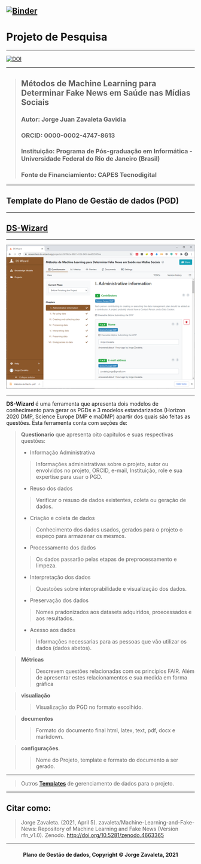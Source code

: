 [![Binder](https://mybinder.org/badge_logo.svg)](https://mybinder.org/v2/gh/zavaleta/Machine-Learning-and-Fake-News/main)
---
# Projeto de Pesquisa

---
[![DOI](https://zenodo.org/badge/DOI/10.5281/zenodo.4663365.svg)](https://doi.org/10.5281/zenodo.4663365)

---
> ## Métodos de Machine Learning para Determinar Fake News em Saúde nas Mídias Sociais
> ### Autor: Jorge Juan Zavaleta Gavidia
> ### ORCID: 0000-0002-4747-8613
> ### Instituição: Programa de Pós-graduação em Informática - Universidade Federal do Rio de Janeiro (Brasil)
> ### Fonte de Financiamiento: CAPES Tecnodigital

---
## Template do Plano de Gestão de dados (PGD)

---
## [DS-Wizard](https://ds-wizard.org/)
---
![DS-Wizard](imagens/dswizard.png)

---
**DS-Wizard** é uma ferramenta que apresenta dois modelos de conhecimento para gerar os PGDs e 3 modelos estandarizados (Horizon 2020 DMP, Science Europe DMP e maDMP) apartir dos quais são feitas as questões. Esta ferramenta conta com seções de:
> **Questionario** que apresenta oito capitulos e suas respectivas questões:
> - Informação Administrativa
>> Informações administrativas sobre o projeto, autor ou envolvidos no projeto, ORCID, e-mail, Instituição, role e sua expertise para usar o PGD.
> - Reuso dos dados
>> Verificar o resuso de dados existentes, coleta ou geração de dados.
> - Criação e coleta de dados
>> Conhecimento dos dados usados, gerados para o projeto o espeço para armazenar os mesmos.
> - Processamento dos dados
>> Os dados passarão pelas etapas de preprocessamento e limpeza.
> - Interpretação dos dados
>> Questoões sobre interoprabilidade e visualização dos dados.
> - Preservação dos dados
>> Nomes pradonizados aos datasets adquiridos, proecessados e aos resultados.
> - Acesso aos dados
>> Informações necessarias para as pessoas que vão utilizar os dados (dados abetos).

> **Métricas**
>> Descrevem questões relacionadas com os principios FAIR. Além de apresentar estes relacionamentos e sua medida em forma gráfica

> **visualiação**
>> Visualização do PGD no formato escolhido.

> **documentos**
>> Formato do documento final html, latex, text, pdf, docx e markdown.

> **configurações**.
>> Nome do Projeto, template e formato do documento a ser gerado.



---
> Outros **[Templates](pgd.md)** de gerenciamento de dados para o projeto.

---
## Citar como:

> Jorge Zavaleta. (2021, April 5). zavaleta/Machine-Learning-and-Fake-News: Repository of Machine Learning and Fake News (Version rfn_v1.0). Zenodo. http://doi.org/10.5281/zenodo.4663365

---
#### <center>Plano de Gestão de dados,  Copyright &copy;  Jorge Zavaleta, 2021</center>